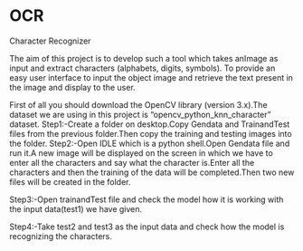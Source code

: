 # OCR
Character Recognizer

The aim of this project is to develop such a tool which takes anImage as input and extract characters (alphabets, digits, symbols).
To provide an easy user interface to input the object image and retrieve the text present in the image and display to the user.

First of all you should download the OpenCV library (version 3.x).The
dataset we are using in this project is “opencv_python_knn_character”
dataset.
Step1:-Create a folder on desktop.Copy Gendata and TrainandTest files
from the previous folder.Then copy the training and testing images into
the folder.
Step2:-Open IDLE which is a python shell.Open Gendata file and run
it.A new image will be displayed on the screen in which we have to enter
all the characters and say what the character is.Enter all the characters
and then the training of the data will be completed.Then two new files
will be created in the folder.

Step3:-Open trainandTest file and check the model how it is working
with the input data(test1) we have given.

Step4:-Take test2 and test3 as the input data and check how the model is
recognizing the characters.

